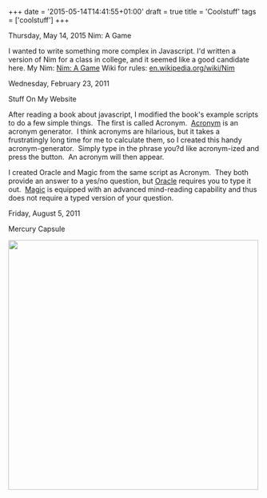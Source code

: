 +++
date = '2015-05-14T14:41:55+01:00'
draft = true
title = 'Coolstuff'
tags = ['coolstuff']
+++

Thursday, May 14, 2015
<span class="title">Nim: A Game</span>

I wanted to write something more complex in Javascript. I'd written a version of Nim for a class in college, and it seemed like a good candidate here.  My Nim: <a href="http://www.lauratech.com/?p=nim">Nim: A Game</a> Wiki for rules: <a href="http://en.wikipedia.org/wiki/Nim" target="_blank">en.wikipedia.org/wiki/Nim</a>

<?php include("homepage/anothercoolthing.html"); ?>

<span class="date">Wednesday, February 23, 2011</span>

<span class="title">Stuff On My Website</span>

After reading a book about javascript, I modified the book's example scripts to do a few simple things.&nbsp; The first is called Acronym.&nbsp; <a href="http://www.lauratech.com/acronym">Acronym</a> is an acronym generator.&nbsp; I think acronyms are hilarious, but it takes a frustratingly long time for me to calculate them, so I created this handy acronym-generator.&nbsp; Simply type in the phrase you?d like acronym-ized and press the button.&nbsp; An acronym will then appear.

I created Oracle and Magic from the same script as Acronym.&nbsp; They both provide an answer to a yes/no question, but <a href="http://www.lauratech.com/oracle/">Oracle</a> requires you to type it out.&nbsp; <a href="http://www.lauratech.com/magic/">Magic</a> is equipped with an advanced mind-reading capability and thus does not require a typed version of your question.

<span class="date">Friday, August 5, 2011</span>

<span class="title">Mercury Capsule</span>

<img width="500px" src="IMG_0571.JPG" />
